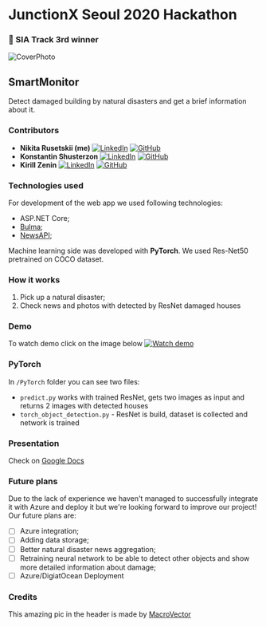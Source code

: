# JunctionX Seoul 2020 Hackathon
### 🥉 SIA Track 3rd winner

![CoverPhoto](https://raw.githubusercontent.com/xtenzQ/JunctionX-Seoul-2020/main/main.png?token=ACNCSV7GOILLCZL6FDYJ7UC7RPE2W)

## SmartMonitor

Detect damaged building by natural disasters and get a brief information about it.

### Contributors
- **Nikita Rusetskii (me)** <a target="_blank" href="https://www.linkedin.com/in/xtenzq/" target="_blank"><img alt="LinkedIn" src="https://img.shields.io/badge/LinkedIn-0077B5.svg?&style=flat-badge&logo=linkedin&logoColor=white" /></a> <a target="_blank" href="https://github.com/xtenzQ" target="_blank"><img alt="GitHub" src="https://img.shields.io/badge/GitHub-181717.svg?&style=flat-badge&logo=github&logoColor=white" /></a>
- **Konstantin Shusterzon** <a target="_blank" href="https://www.linkedin.com/in/konstantin-shusterzon-a9aa02181/" target="_blank"><img alt="LinkedIn" src="https://img.shields.io/badge/LinkedIn-0077B5.svg?&style=flat-badge&logo=linkedin&logoColor=white" /></a> <a target="_blank" href="https://github.com/Exterminant" target="_blank"><img alt="GitHub" src="https://img.shields.io/badge/GitHub-181717.svg?&style=flat-badge&logo=github&logoColor=white" /></a>
- **Kirill Zenin** <a target="_blank" href="https://www.linkedin.com/in/bloodghastzk/" target="_blank"><img alt="LinkedIn" src="https://img.shields.io/badge/LinkedIn-0077B5.svg?&style=flat-badge&logo=linkedin&logoColor=white" /></a> <a target="_blank" href="https://github.com/KirillZenin" target="_blank"><img alt="GitHub" src="https://img.shields.io/badge/GitHub-181717.svg?&style=flat-badge&logo=github&logoColor=white" /></a>

### Technologies used
For development of the web app we used following technologies:
- ASP.NET Core;
- [Bulma](https://bulma.io);
- [NewsAPI](https://newsapi.org);

Machine learning side was developed with **PyTorch**. We used Res-Net50 pretrained on COCO dataset.

### How it works
1. Pick up a natural disaster;
2. Check news and photos with detected by ResNet damaged houses

### Demo

To watch demo click on the image below
[![Watch demo](https://raw.githubusercontent.com/xtenzQ/JunctionX-Seoul-2020/main/report.png)](https://drive.google.com/file/d/1Qsisjlhe3Oudt5JoPn6MHNkOs5UPZqd9/view "Watch demo")

### PyTorch
In `/PyTorch` folder you can see two files:
- `predict.py` works with trained ResNet, gets two images as input and returns 2 images with detected houses
- `torch_object_detection.py` - ResNet is build, dataset is collected and network is trained

### Presentation
Check on [Google Docs](https://docs.google.com/presentation/d/e/2PACX-1vQGgs65mox96CRPLiuKG7pkToq_3VL4xF8cz6vKprEPQI5A4dg9TZyJkIb6WLY3hIrAt9Pazc-4pzoj/pub)

### Future plans
Due to the lack of experience we haven't managed to successfully integrate it with Azure and deploy it but we're looking forward to improve our project!
Our future plans are:
- [ ] Azure integration;
- [ ] Adding data storage;
- [ ] Better natural disaster news aggregation;
- [ ] Retraining neural network to be able to detect other objects and show more detailed information about damage;
- [ ] Azure/DigiatOcean Deployment

### Credits
This amazing pic in the header is made by [MacroVector](https://www.freepik.com/macrovector)
